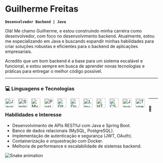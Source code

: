 # Guilherme Freitas

**`Desenvolvedor Backend | Java`**

Olá! Me chamo Guilherme, e estou construindo minha carreira como desenvolvedor, com foco no desenvolvimento backend. Atualmente, estou me especializando em Java e buscando expandir minhas habilidades para criar soluções robustas e eficientes para o backend de aplicações empresariais.

Acredito que um bom backend é a base para um sistema escalável e funcional, e estou sempre em busca de aprender novas tecnologias e práticas para entregar o melhor código possível.

---

### 💻 Linguagens e Tecnologias

<img 
    align="left" 
    alt="Java"
    title="Java"
    width="30px" 
    style="padding-right: 10px;" 
    src="https://cdn.jsdelivr.net/gh/devicons/devicon@latest/icons/java/java-original.svg"
/>

<img 
    align="left" 
    alt="Spring"
    title="Spring"
    width="30px" 
    style="padding-right: 10px;" 
    src="https://cdn.jsdelivr.net/gh/devicons/devicon@latest/icons/spring/spring-original.svg"
/>

<img 
    align="left" 
    alt="MySQL"
    title="MySQL"
    width="30px" 
    style="padding-right: 10px;" 
    src="https://cdn.jsdelivr.net/gh/devicons/devicon@latest/icons/mysql/mysql-original.svg"
/>

<img 
    align="left" 
    alt="PostgreSQL"
    title="PostgreSQL"
    width="30px" 
    style="padding-right: 10px;" 
    src="https://cdn.jsdelivr.net/gh/devicons/devicon@latest/icons/postgresql/postgresql-original.svg"
/>

<img 
    align="left" 
    alt="Git"
    title="Git"
    width="30px" 
    style="padding-right: 10px;" 
    src="https://cdn.jsdelivr.net/gh/devicons/devicon@latest/icons/git/git-original.svg" 
/>

<img 
    align="left" 
    alt="Docker"
    title="Docker"
    width="30px" 
    style="padding-right: 10px;" 
    src="https://cdn.jsdelivr.net/gh/devicons/devicon@latest/icons/docker/docker-original.svg"
/>

<img 
    align="left" 
    alt="Linux" 
    title="Linux"
    width="30px" 
    style="padding-right: 10px;" 
    src="https://cdn.jsdelivr.net/gh/devicons/devicon@latest/icons/linux/linux-original.svg"
/>

<img 
    align="left" 
    alt="HTML"
    title="HTML" 
    width="30px" 
    style="padding-right: 10px;" 
    src="https://cdn.jsdelivr.net/gh/devicons/devicon@latest/icons/html5/html5-original.svg" 
/>
<img 
    align="left" 
    alt="CSS" 
    title="CSS"
    width="30px" 
    style="padding-right: 10px;" 
    src="https://cdn.jsdelivr.net/gh/devicons/devicon@latest/icons/css3/css3-original.svg" 
/>
<img 
    align="left" 
    alt="JavaScript" 
    title="JavaScript"
    width="30px" 
    style="padding-right: 10px;" 
    src="https://cdn.jsdelivr.net/gh/devicons/devicon@latest/icons/javascript/javascript-original.svg" 
/>
<img 
    align="left" 
    alt="TypeScript"
    title="TypeScript" 
    width="30px" 
    style="padding-right: 10px;" 
    src="https://cdn.jsdelivr.net/gh/devicons/devicon@latest/icons/typescript/typescript-original.svg" 
/>

---

### 🚀 Habilidades e Interesse

- Desenvolvimento de APIs RESTful com Java e Spring Boot.
- Banco de dados relacionais (MySQL, PostgreSQL).
- Implementação de autenticação e segurança (JWT, OAuth).
- Containerização e orquestração com Docker.
- Melhoria de performance e escalabilidade de sistemas backend.


<img src="https://raw.githubusercontent.com/GuilhermesFreitas /GuilhermesFreitas /output/snake.svg" alt="Snake animation" />

###

<br/>
<br/>

